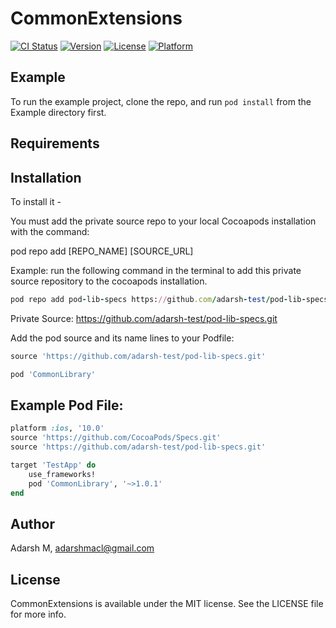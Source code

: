 # CommonExtensions

[![CI Status](https://img.shields.io/travis/adarshmacl/CommonExtensions.svg?style=flat)](https://travis-ci.org/adarshmacl/CommonExtensions)
[![Version](https://img.shields.io/cocoapods/v/CommonExtensions.svg?style=flat)](https://cocoapods.org/pods/CommonExtensions)
[![License](https://img.shields.io/cocoapods/l/CommonExtensions.svg?style=flat)](https://cocoapods.org/pods/CommonExtensions)
[![Platform](https://img.shields.io/cocoapods/p/CommonExtensions.svg?style=flat)](https://cocoapods.org/pods/CommonExtensions)

## Example

To run the example project, clone the repo, and run `pod install` from the Example directory first.

## Requirements

## Installation

To install it - 

You must add the private source repo to your local Cocoapods installation with the command:

pod repo add [REPO_NAME] [SOURCE_URL]

Example: run the following command in the terminal to add this private source repository to the cocoapods installation.
```ruby
pod repo add pod-lib-specs https://github.com/adarsh-test/pod-lib-specs.git
```

Private Source: https://github.com/adarsh-test/pod-lib-specs.git

Add the pod source and its name lines to your Podfile:

```ruby
source 'https://github.com/adarsh-test/pod-lib-specs.git'
```

```ruby
pod 'CommonLibrary'
```

## Example Pod File:

```ruby
platform :ios, '10.0'
source 'https://github.com/CocoaPods/Specs.git'
source 'https://github.com/adarsh-test/pod-lib-specs.git'

target 'TestApp' do
    use_frameworks!
    pod 'CommonLibrary', '~>1.0.1'
end
```

## Author

Adarsh M, adarshmacl@gmail.com

## License

CommonExtensions is available under the MIT license. See the LICENSE file for more info.
